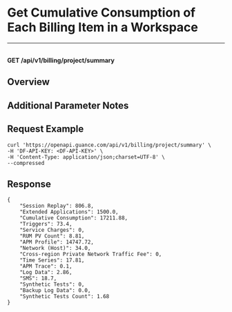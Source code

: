 # Get Cumulative Consumption of Each Billing Item in a Workspace

---

<br />**GET /api/v1/billing/project/summary**

## Overview




## Additional Parameter Notes





## Request Example
```shell
curl 'https://openapi.guance.com/api/v1/billing/project/summary' \
-H 'DF-API-KEY: <DF-API-KEY>' \
-H 'Content-Type: application/json;charset=UTF-8' \
--compressed
```




## Response
```shell
{
    "Session Replay": 806.8,
    "Extended Applications": 1500.0,
    "Cumulative Consumption": 17211.88,
    "Triggers": 73.4,
    "Service Charges": 0,
    "RUM PV Count": 8.81,
    "APM Profile": 14747.72,
    "Network (Host)": 34.0,
    "Cross-region Private Network Traffic Fee": 0,
    "Time Series": 17.81,
    "APM Trace": 0.1,
    "Log Data": 2.86,
    "SMS": 18.7,
    "Synthetic Tests": 0,
    "Backup Log Data": 0.0,
    "Synthetic Tests Count": 1.68
} 
```